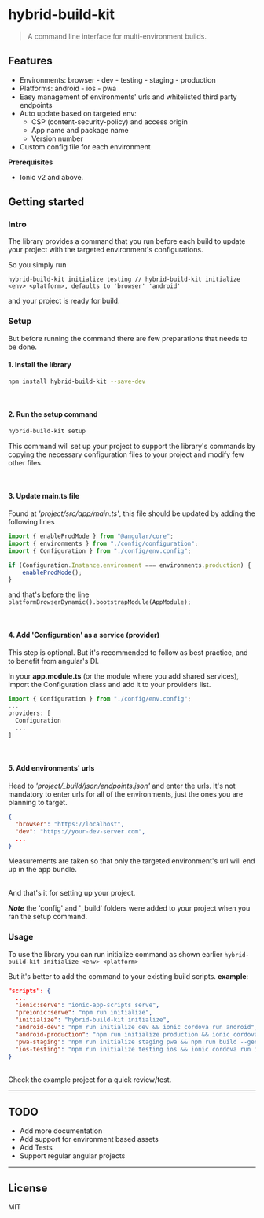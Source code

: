 # hybrid-build-kit
>A command line interface for multi-environment builds.

## Features
* Environments: browser - dev - testing - staging - production
* Platforms: android - ios - pwa
* Easy management of environments' urls and whitelisted third party endpoints
* Auto update based on targeted env:
	* CSP (content-security-policy) and access origin
    * App name and package name
    * Version number
* Custom config file for each environment

**Prerequisites**

- Ionic v2 and above.

## Getting started
### Intro
The library provides a command that you run before each build to update your project with the targeted environment's configurations.

So you simply run
```
hybrid-build-kit initialize testing // hybrid-build-kit initialize <env> <platform>, defaults to 'browser' 'android'
```
and your project is ready for build.

### Setup
But before running the command there are few preparations that needs to be done.

#### 1. Install the library
```bash
npm install hybrid-build-kit --save-dev
```
<br/>

#### 2. Run the setup command
```bash
hybrid-build-kit setup
```
This command will set up your project to support the library's commands by copying the necessary configuration files to your project and modify few other files.

<br/>

#### 3. Update **main.ts** file
Found at *'project/src/app/main.ts'*, this file should be updated by adding the following lines
```javascript
import { enableProdMode } from "@angular/core";
import { environments } from "./config/configuration";
import { Configuration } from "./config/env.config";

if (Configuration.Instance.environment === environments.production) {
    enableProdMode();
}
```
and that's before the line `platformBrowserDynamic().bootstrapModule(AppModule);`

<br/>

#### 4. Add 'Configuration' as a service (provider)
This step is optional. But it's recommended to follow as best practice, and to benefit from angular's DI.

In your **app.module.ts** (or the module where you add shared services), import the Configuration class and add it to your providers list.
```javascript
import { Configuration } from "./config/env.config";
...
providers: [
  Configuration
  ...
]

```

<br/>

#### 5. Add environments' urls
Head to *'project/_build/json/endpoints.json'* and enter the urls. It's not mandatory to enter urls for all of the environments, just the ones you are planning to target.
```json
{
  "browser": "https://localhost",
  "dev": "https://your-dev-server.com",
  ...
}
```
Measurements are taken so that only the targeted environment's url will end up in the app bundle.

<br/>
And that's it for setting up your project.

***Note*** the 'config' and '_build' folders were added to your project when you ran the setup command.

### Usage
To use the library you can run initialize command as shown earlier `hybrid-build-kit initialize <env> <platform>`

But it's better to add the command to your existing build scripts. **example**:
```json
"scripts": {
  ...
  "ionic:serve": "ionic-app-scripts serve",
  "preionic:serve": "npm run initialize",
  "initialize": "hybrid-build-kit initialize",
  "android-dev": "npm run initialize dev && ionic cordova run android",
  "android-production": "npm run initialize production && ionic cordova run android --release --prod --generateSourceMap",
  "pwa-staging": "npm run initialize staging pwa && npm run build --generateSourceMap",
  "ios-testing": "npm run initialize testing ios && ionic cordova run ios --target='iPhone-6'"
}
```
<br/>
Check the example project for a quick review/test.

- - - -
## TODO
- Add more documentation
- Add support for environment based assets
- Add Tests
- Support regular angular projects

- - - -
## License
MIT